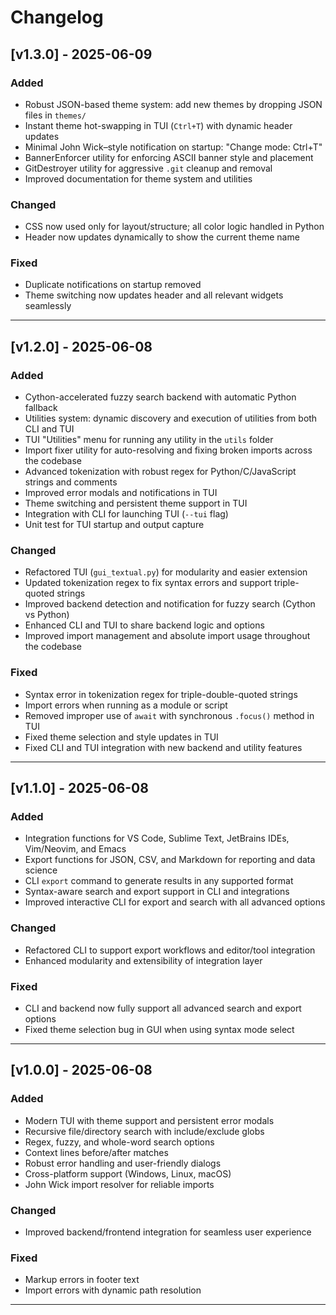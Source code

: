 # Changelog

## [v1.3.0] - 2025-06-09

### Added
- Robust JSON-based theme system: add new themes by dropping JSON files in `themes/`
- Instant theme hot-swapping in TUI (`Ctrl+T`) with dynamic header updates
- Minimal John Wick–style notification on startup: "Change mode: Ctrl+T"
- BannerEnforcer utility for enforcing ASCII banner style and placement
- GitDestroyer utility for aggressive `.git` cleanup and removal
- Improved documentation for theme system and utilities

### Changed
- CSS now used only for layout/structure; all color logic handled in Python
- Header now updates dynamically to show the current theme name

### Fixed
- Duplicate notifications on startup removed
- Theme switching now updates header and all relevant widgets seamlessly

---

## [v1.2.0] - 2025-06-08

### Added
- Cython-accelerated fuzzy search backend with automatic Python fallback
- Utilities system: dynamic discovery and execution of utilities from both CLI and TUI
- TUI "Utilities" menu for running any utility in the `utils` folder
- Import fixer utility for auto-resolving and fixing broken imports across the codebase
- Advanced tokenization with robust regex for Python/C/JavaScript strings and comments
- Improved error modals and notifications in TUI
- Theme switching and persistent theme support in TUI
- Integration with CLI for launching TUI (`--tui` flag)
- Unit test for TUI startup and output capture

### Changed
- Refactored TUI (`gui_textual.py`) for modularity and easier extension
- Updated tokenization regex to fix syntax errors and support triple-quoted strings
- Improved backend detection and notification for fuzzy search (Cython vs Python)
- Enhanced CLI and TUI to share backend logic and options
- Improved import management and absolute import usage throughout the codebase

### Fixed
- Syntax error in tokenization regex for triple-double-quoted strings
- Import errors when running as a module or script
- Removed improper use of `await` with synchronous `.focus()` method in TUI
- Fixed theme selection and style updates in TUI
- Fixed CLI and TUI integration with new backend and utility features

---

## [v1.1.0] - 2025-06-08

### Added
- Integration functions for VS Code, Sublime Text, JetBrains IDEs, Vim/Neovim, and Emacs
- Export functions for JSON, CSV, and Markdown for reporting and data science
- CLI `export` command to generate results in any supported format
- Syntax-aware search and export support in CLI and integrations
- Improved interactive CLI for export and search with all advanced options

### Changed
- Refactored CLI to support export workflows and editor/tool integration
- Enhanced modularity and extensibility of integration layer

### Fixed
- CLI and backend now fully support all advanced search and export options
- Fixed theme selection bug in GUI when using syntax mode select

---

## [v1.0.0] - 2025-06-08

### Added
- Modern TUI with theme support and persistent error modals
- Recursive file/directory search with include/exclude globs
- Regex, fuzzy, and whole-word search options
- Context lines before/after matches
- Robust error handling and user-friendly dialogs
- Cross-platform support (Windows, Linux, macOS)
- John Wick import resolver for reliable imports

### Changed
- Improved backend/frontend integration for seamless user experience

### Fixed
- Markup errors in footer text
- Import errors with dynamic path resolution

---
